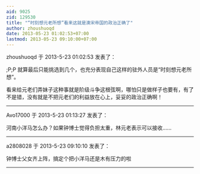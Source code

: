 ```yaml
---
aid: 9025
zid: 129530
title: "“时刻想元老所想”看来这就是澳宋帝国的政治正确了"
author: zhoushuoqd
date: 2013-05-23 01:02:53+07:00
lastmod: 2013-05-23 09:10:00+07:00
---
```


zhoushuoqd 于 2013-5-23 01:02:53 发表了：

;P;P 就算最后只能挑选到几个，也充分表现自己这样的驻外人员是“时刻想元老所想”。

看来给元老们弄妹子这种事就是阶级斗争这根弦啊，哪怕只是做样子也要有，有了不是错，没有就是不把元老们的利益放在心上，妥妥的政治正确啊！

---

Avo17000 于 2013-5-23 01:13:27 发表了：

河南小洋马怎么办？如果钟博士觉得负担太重，林元老表示可以接收……

---

a2808028 于 2013-5-23 09:10:10 发表了：

钟博士父女齐上阵，搞定个把小洋马还是木有压力的啦

---
